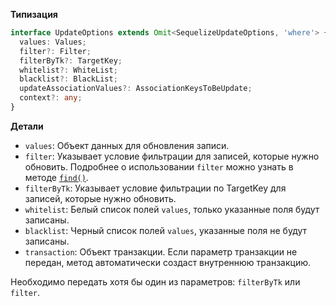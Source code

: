 **Типизация**

```typescript
interface UpdateOptions extends Omit<SequelizeUpdateOptions, 'where'> {
  values: Values;
  filter?: Filter;
  filterByTk?: TargetKey;
  whitelist?: WhiteList;
  blacklist?: BlackList;
  updateAssociationValues?: AssociationKeysToBeUpdate;
  context?: any;
}
```

**Детали**

- `values`: Объект данных для обновления записи.  
- `filter`: Указывает условие фильтрации для записей, которые нужно обновить. Подробнее о использовании `filter` можно узнать в методе [`find()`](#find).  
- `filterByTk`: Указывает условие фильтрации по TargetKey для записей, которые нужно обновить.  
- `whitelist`: Белый список полей `values`, только указанные поля будут записаны.  
- `blacklist`: Черный список полей `values`, указанные поля не будут записаны.  
- `transaction`: Объект транзакции. Если параметр транзакции не передан, метод автоматически создаст внутреннюю транзакцию.  

Необходимо передать хотя бы один из параметров: `filterByTk` или `filter`.